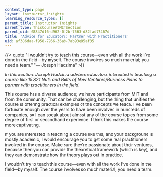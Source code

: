 ```yaml
---
content_type: page
layout: instructor_insights
learning_resource_types: []
parent_title: Instructor Insights
parent_type: ThisCourseAtMITSection
parent_uid: 68847d16-d962-0f2b-7563-d82fad77467d
title: 'Advice for Educators: Partner with Practitioners'
uid: af386daa-f958-7966-36a9-7ab93e85af35
---
```


{{< quote "I wouldn’t try to teach this course—even with all the work I’ve done in the field—by myself. The course involves so much material; you need a team." "— Joseph Hadzima" >}}

_In this section, Joseph Hadzima advises educators interested in teaching a course like 15.S21 Nuts and Bolts of New Ventures/Business Plans to partner with practitioners in the field._

This course has a diverse audience; we have participants from MIT and from the community. That can be challenging, but the thing that unifies the course is offering practical examples of the concepts we teach. I’ve been fortunate enough over the years to have been involved in hundreds of companies, so I can speak about almost any of the course topics from some degree of first or secondhand experience. I think this makes the course more captivating.

If you are interested in teaching a course like this, and your background is mostly academic, I would encourage you to get some real practitioners involved in the course. Make sure they’re passionate about their ventures, because then you can provide the theoretical framework (which is key), and they can demonstrate how the theory plays out in practice.

I wouldn’t try to teach this course—even with all the work I’ve done in the field—by myself. The course involves so much material; you need a team.